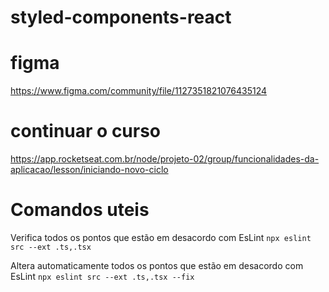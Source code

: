 # styled-components-react

# figma 
https://www.figma.com/community/file/1127351821076435124

# continuar o curso
https://app.rocketseat.com.br/node/projeto-02/group/funcionalidades-da-aplicacao/lesson/iniciando-novo-ciclo

# Comandos uteis
Verifica todos os pontos que estão em desacordo com EsLint
`npx eslint src --ext .ts,.tsx`

Altera automaticamente todos os pontos que estão em desacordo com EsLint
`npx eslint src --ext .ts,.tsx --fix`
